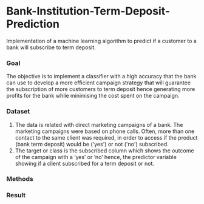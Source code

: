 # Bank-Institution-Term-Deposit-Prediction
Implementation of a machine learning algorithm to predict if a customer to a bank will subscribe to term deposit.

### Goal
The objective is to implement a classifier with a high accuracy that the bank can use to develop a more efficient campaign strategy that will guarantee the subscription of more customers to term deposit hence generating more profits for the bank while minimising the cost spent on the campaign.

### Dataset
1) The data is related with direct marketing campaigns of a bank. The marketing campaigns were based on phone calls. Often, more than one contact to the same client was required, in order to access if the product (bank term deposit) would be ('yes') or not ('no') subscribed.
2) The target or class is the subscribed column which shows the outcome of the campaign with a ‘yes’ or ‘no’ hence, the predictor variable showing if a client subscribed for a term deposit or not.
### Methods 

### Result
